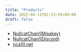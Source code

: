 ```yaml
---
title: "Products"
date: 2022-04-11T01:53:55+09:00
draft: false
---
```


- [NullcatChan!(Misskey)](/chan/misskey)
- [NullcatChan!(Discord)](/chan/discord/)
- [nca10.net](/nca10.net/)
